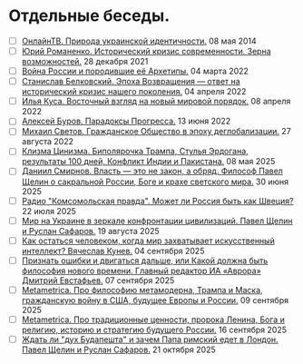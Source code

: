 # Отдельные беседы.

- [ ] [ОнлайнТВ. Природа украинской идентичности.](2014_05_08.md) 08 мая 2014
- [ ] [Юрий Романенко. Исторический кризис современности. Зерна возможностей.](2021_12_28.md) 28 декабря 2021
- [ ] [Война России и породившие её Архетипы.](2022_03_04.md) 04 марта 2022
- [ ] [Станислав Белковский. Эпоха Возвращения — ответ на исторический кризис нашего поколения.](2022_04_04.md) 04 апреля 2022
- [ ] [Илья Куса. Восточный взгляд на новый мировой порядок.](2022_04_08.md) 08 апреля 2022
- [ ] [Алексей Буров. Парадоксы Прогресса.](2022_06_13.md) 13 июня 2022
- [ ] [Михаил Светов. Гражданское Общество в эпоху деглобализации.](2022_08_27.md) 27 августа 2022
- [ ] [Клизма Цинизма. Биполярочка Трампа, Стулья Эрдогана, результаты 100 дней, Конфликт Индии и Пакистана.](2025_05_08.md) 08 мая 2025
- [ ] [Даниил Смирнов. Власть — это не закон, а обряд. Философ Павел Щелин о сакральной России, Боге и крахе светского мира.](2025_06_30.md) 30 июня 2025
- [ ] [Радио "Комсомольская правда". Может ли Россия быть как Швеция?](2025_07_22.md) 22 июля 2025
- [ ] [Мир на Украине в зеркале конфронтации цивилизаций. Павел Щелин и Руслан Сафаров.](2025_08_19.md) 19 августа 2025
- [ ] [Как остаться человеком, когда мир захватывает искусственный интеллект? Вячеслав Кунев.](2025_09_04.md) 04 сентября 2025
- [ ] [Признать ошибки и двигаться дальше, или Какой должна быть философия нового времени. Главный редактор ИА «Аврора» Дмитрий Евстафьев.](2025_09_07.md) 07 сентября 2025
- [ ] [Metametrica. Про философию метамодерна, Трампа и Маска, гражданскую войну в США, будущее Европы и России.](2025_09_09.md) 09 сентября 2025
- [ ] [Metametrica. Про традиционные ценности, пророка Ленина, Бога и религию, историю и стратегию будущего России.](2025_09_16.md) 16 сентября 2025
- [ ] [Ждать ли "дух Будапешта" и зачем Папа римский едет в Лондон. Павел Щелин и Руслан Сафаров.](2025_10_21.md) 21 октября 2025
